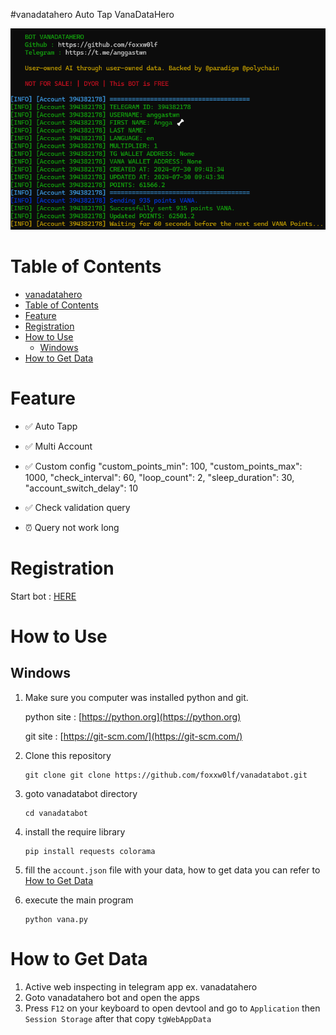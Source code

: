 #vanadatahero
Auto Tap VanaDataHero

<center>
<img src="img.png" >
</center>

# Table of Contents
- [vanadatahero](#vanadatahero)
- [Table of Contents](#table-of-contents)
- [Feature](#feature)
- [Registration](#registration)
- [How to Use](#how-to-use)
  - [Windows](#windows)
- [How to Get Data](#how-to-get-data)

# Feature

- ✅ Auto Tapp
- ✅ Multi Account 
- ✅ Custom config
    "custom_points_min": 100,
    "custom_points_max": 1000,
    "check_interval": 60,
    "loop_count": 2,
    "sleep_duration": 30,
    "account_switch_delay": 10  
- ✅ Check validation query

- ⏰ Query not work long

# Registration

Start bot : [HERE](https://t.me/VanaDataHeroBot/VanaDataHero?startapp=394382178)

# How to Use

## Windows 

1. Make sure you computer was installed python and git.
   
   python site : [https://python.org](https://python.org)
   
   git site : [https://git-scm.com/](https://git-scm.com/)

2. Clone this repository
   ```shell
   git clone git clone https://github.com/foxxw0lf/vanadatabot.git
   ```

3. goto vanadatabot directory
   ```
   cd vanadatabot
   ```

4. install the require library
   ```
   pip install requests colorama

   ```

5. fill the `account.json` file with your data, how to get data you can refer to [How to Get Data](#how-to-get-data)
6. execute the main program 
   ```
   python vana.py
   ```
# How to Get Data
   
   1. Active web inspecting in telegram app ex. vanadatahero
   2. Goto vanadatahero bot and open the apps
   3. Press `F12` on your keyboard to open devtool and go to `Application` then `Session Storage` after that copy `tgWebAppData`


